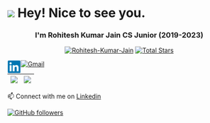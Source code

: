 <h1><img src="https://emojis.slackmojis.com/emojis/images/1531849430/4246/blob-sunglasses.gif?1531849430" width="30"/> Hey! Nice to see you.</h1>
<h3 align="center">I'm Rohitesh Kumar Jain CS Junior (2019-2023) <!--  from Noida, India <img src="https://media.giphy.com/media/VgCDAzcKvsR6OM0uWg/giphy.gif" width="50" draggable="false" --></h3> 

<p align="center"> 
	<a href="https://github.com/Rohitesh-Kumar-Jain"><img src="https://komarev.com/ghpvc/?username=ROHITESH-KUMAR-JAIN" alt="Rohitesh-Kumar-Jain"/></a>
	<a href="https://github.com/Rohitesh-Kumar-Jain?tab=repositories">
	<img src="https://img.shields.io/github/stars/ROHITESH-KUMAR-JAIN?label=Stars" alt="Total Stars">
</p>


[<img align="left" alt="LinkedIn" width="30px" src="https://github.com/devicons/devicon/blob/master/icons/linkedin/linkedin-original.svg" />](https://www.linkedin.com/in/rohitesh-jain-490b2b188/)
[<img alt="Gmail" src="https://github.com/simple-icons/simple-icons/blob/develop/icons/gmail.svg" width="30px">](mailto:thekumarjain@gmail.com)
<!-- [<img align="right" alt="Leetcode" width="30px" src="https://github.com/simple-icons/simple-icons/blob/develop/icons/leetcode.svg" />](https://leetcode.com/rohitesh20/) -->
<!-- [<img align="right" alt="HackerRank" width="30px" src="https://github.com/simple-icons/simple-icons/blob/develop/icons/hackerrank.svg" />](https://www.hackerrank.com/Rohitesh_Jain) -->


<!-- <h3 align="center">Languages and Tools </h3>
<p align="center">
    <a href="https://www.cprogramming.com/" target="_blank">
        <img
            src="https://github.com/devicons/devicon/blob/master/icons/c/c-original.svg"
            alt="c"
            width="40"
            height="40"
        />
    </a>
    <a href="https://www.w3schools.com/cpp/" target="_blank">
        <img
            src="https://github.com/devicons/devicon/blob/master/icons/cplusplus/cplusplus-original.svg"
            alt="c++"
            width="40"
            height="40"
        />
    </a>
    <a href="https://www.w3schools.com/css/" target="_blank">
        <img
            src="https://github.com/devicons/devicon/blob/master/icons/css3/css3-original.svg"
            alt="css3"
            width="40"
            height="40"
        />
    </a>
    <a href="https://flask.palletsprojects.com" target="_blank">
        <img
            src="https://www.vectorlogo.zone/logos/pocoo_flask/pocoo_flask-icon.svg"
            alt="flask"
            width="40"
            height="40"
        />
    </a>
    <a href="https://git-scm.com/" target="_blank">
        <img
            src="https://www.vectorlogo.zone/logos/git-scm/git-scm-icon.svg"
            alt="git"
            width="40"
            height="40"
        />
    </a>
    <a href="https://www.w3.org/html/" target="_blank">
        <img
            src="https://github.com/devicons/devicon/blob/master/icons/html5/html5-original.svg"
            alt="html5"
            width="40"
            height="40"
        />
    </a>
    <a href="https://www.java.com" target="_blank">
        <img
            src="https://github.com/devicons/devicon/blob/master/icons/java/java-original.svg"
            alt="java"
            width="40"
            height="40"
        />
    </a>
    <a
        href="https://developer.mozilla.org/en-US/docs/Web/JavaScript"
        target="_blank"
    >
        <img
            src="https://github.com/devicons/devicon/blob/master/icons/javascript/javascript-original.svg"
            alt="javascript"
            width="40"
            height="40"
        />
    </a>
    <a href="https://www.mysql.com/" target="_blank">
        <img
            src="https://github.com/devicons/devicon/blob/master/icons/mysql/mysql-original-wordmark.svg"
            alt="mysql"
            width="40"
            height="40"
        />
    </a>
    <a href="https://www.postgresql.org" target="_blank">
        <img
            src="https://github.com/devicons/devicon/blob/master/icons/postgresql/postgresql-plain-wordmark.svg"
            alt="PostgreSQL"
            width="40"
            height="40"
        />
    </a>
    <a href="https://www.sqlite.org/index.html" target="_blank">
        <img
            src="https://www.vectorlogo.zone/logos/sqlite/sqlite-icon.svg"
            alt="SQLite3"
            width="40"
            height="40"
        />
    </a>
    <a href="https://nodejs.org" target="_blank">
        <img
            src="https://github.com/devicons/devicon/blob/master/icons/nodejs/nodejs-original-wordmark.svg"
            alt="nodejs"
            width="40"
            height="40"
        />
    </a>
    <a href="https://www.python.org" target="_blank">
        <img
            src="https://github.com/devicons/devicon/blob/master/icons/python/python-original.svg"
            alt="python"
            width="40"
            height="40"
        />
    </a>
    <a href="https://reactjs.org/" target="_blank">
        <img
            src="https://github.com/devicons/devicon/blob/master/icons/react/react-original-wordmark.svg"
            alt="react"
            width="40"
            height="40"
        />
    </a>
    <a href="https://getbootstrap.com/docs/4.0/getting-started/introduction/" target="_blank">
        <img
            src="https://github.com/devicons/devicon/blob/master/icons/bootstrap/bootstrap-plain-wordmark.svg"
            alt="Bootstrap"
            width="40"
            height="40"
        />
    </a>
    <a href="https://www.gnu.org/software/bash/" target="_blank">
        <img
            src="https://github.com/devicons/devicon/blob/master/icons/bash/bash-original.svg"
            alt="Bash"
            width="40"
            height="40"
        />
    </a>
    <a href="https://ubuntu.com/" target="_blank">
        <img
            src="https://github.com/devicons/devicon/blob/master/icons/ubuntu/ubuntu-plain.svg"
            alt="Ubuntu"
            width="40"
            height="40"
        />
    </a>
	<a href="https://www.linux.org/" target="_blank">
        <img
            src="https://github.com/devicons/devicon/blob/master/icons/linux/linux-original.svg"
            alt="Linux"
            width="40"
            height="40"
        />
    </a>
	<a href="https://github.com/" target="_blank">
        <img
            src="https://github.com/devicons/devicon/blob/master/icons/github/github-original-wordmark.svg"
            alt="Github"
            width="40"
            height="40"
        />
    </a>
	<a href="https://www.gimp.org/" target="_blank">
        <img
            src="https://github.com/devicons/devicon/blob/master/icons/gimp/gimp-original-wordmark.svg"
            alt="GIMP"
            width="40"
            height="40"
        />
    </a>
	<a href="https://jinja.palletsprojects.com/en/2.11.x/" target="_blank">
        <img
            src="https://www.vectorlogo.zone/logos/pocoo_jinja/pocoo_jinja-icon.svg"
            alt="JINJA2"
            width="40"
            height="40"
        />
    </a>
	<a href="https://www.djangoproject.com/" target="_blank">
        <img
            src="https://www.vectorlogo.zone/logos/djangoproject/djangoproject-icon.svg"
            alt="django"
            width="40"
            height="40"
        />
    </a>
	<a href="https://mariadb.org/" target="_blank">
        <img
            src="https://www.vectorlogo.zone/logos/mariadb/mariadb-icon.svg"
            alt="mariadb"
            width="40"
            height="40"
        />
    </a>
	

</p> -->

|<img src="https://github-readme-stats.vercel.app/api?username=ROHITESH-KUMAR-JAIN&show_icons=true&theme=radical&text_color=fff&title_color=F58B02&icon_color=F58B02"/>|<img src="https://github-readme-streak-stats.herokuapp.com/?user=ROHITESH-KUMAR-JAIN&theme=dark&hide_border=true"/>|
|---|---|

<!-- contribution graph -->
<!--img src="https://activity-graph.herokuapp.com/graph?username=ROHITESH-KUMAR-JAIN&theme=github" /-->


📫 Connect with me on <a href="https://www.linkedin.com/in/rohitesh-jain-490b2b188//">Linkedin</a><br>
<!-- <a href="https://secure.plum.io/en/p/qlqimBjXLGK-YWdbX-XG0A">Plum Profile</a> 😅 -->


[![GitHub followers](https://img.shields.io/github/followers/ROHITESH-KUMAR-JAIN.svg?style=social&label=Follow)](https://github.com/ROHITESH-KUMAR-JAIN?tab=followers)
